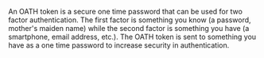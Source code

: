 An OATH token is a secure one time password that can be used for two factor authentication.  The first factor is something you know (a password, mother's maiden name) while the second factor is something you have (a smartphone, email address, etc.).  The OATH token is sent to something you have as a one time password to increase security in authentication.
